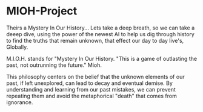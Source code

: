# MIOH-Project
Theirs a Mystery In Our History... Lets take a deep breath, so we can take a deeep dive, using the power of the newest AI to help us dig through history to find the truths that remain unknown, that effect our day to day live's, Globally.

M.I.O.H. stands for "Mystery In Our History.
"This is a game of outlasting the past, not outrunning the future." Mioh.

This philosophy centers on the belief that the unknown elements of our past, if left unexplored, can lead to decay and eventual demise. By understanding and learning from our past mistakes, we can prevent repeating them and avoid the metaphorical "death" that comes from ignorance.
